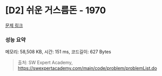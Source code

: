 # [D2] 쉬운 거스름돈 - 1970 

[문제 링크](https://swexpertacademy.com/main/code/problem/problemDetail.do?contestProbId=AV5PsIl6AXIDFAUq) 

### 성능 요약

메모리: 58,508 KB, 시간: 151 ms, 코드길이: 627 Bytes



> 출처: SW Expert Academy, https://swexpertacademy.com/main/code/problem/problemList.do